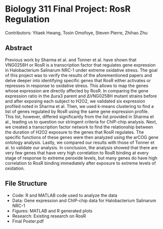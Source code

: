 # Biology 311 Final Project: RosR Regulation
Contributors: Yitaek Hwang, Tosin Omofoye, Steven Pierre, Zhihao Zhu

## Abstract
Previous work by Sharma et al. and Tonner et al. have shown that VNG0258H or RosR is a transcription factor that regulates gene expression in Halobacterium Salinarum NRC-1 under extreme oxidative stress. The goal of this project was to verify the results of the aforementioned papers and delve deeper into identifying specific genes that RosR either activates or represses in response to oxidative stress. This allows to map the genes whose expression are directly affected by RosR. In comparing the gene expression ratio in the Δura3 parent and ΔVNG0258H mutant strains before and after exposing each subject to H2O2, we validated six expression profiled noted in Sharma et al. Then, we used k-means clustering to find a list of genes regulated by RosR using the same gene expression profile. This list, however, differed significantly from the list provided in Sharma et al., leading us to question our stringent criteria for ChIP-chip analysis. Next, we created a transcription factor network to find the relationship between the duration of H2O2 exposure to the genes that RosR regulates. The specific functions of these genes were then analyzed using the arCOG gene ontology analysis. Lastly, we compared our results with those of Tonner et al. to validate our analysis. In conclusion, the analysis showed that there are very few genes that have very high correlation to RosR binding at every stage of response to extreme peroxide levels, but many genes do have high correlation to RosR binding immediately after exposure to extreme levels of oxidation.

## File Structure
- Code: R and MATLAB code used to analyze the data
- Data: Gene expression and ChIP-chip data for Halobacterium Salinarum NRC-1
- Figures: MATLAB and R generated plots
- Research: Existing research on RosR
- Final Poster.pdf